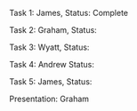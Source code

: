 Task 1: James, 
Status: Complete

Task 2: Graham, 
Status:

Task 3: Wyatt, 
Status:

Task 4: Andrew
Status:

Task 5: James,
Status:

Presentation: Graham
